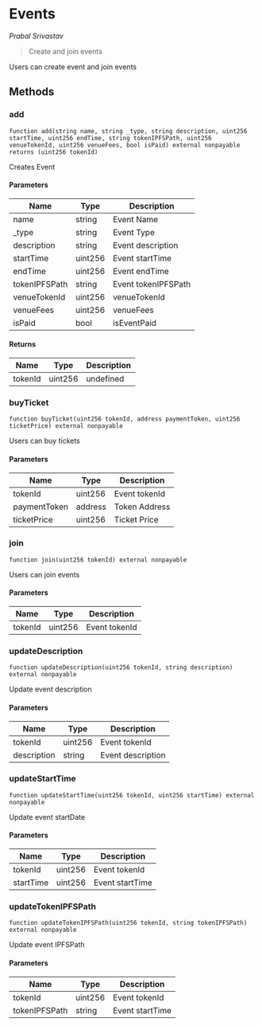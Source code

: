 # Events

*Prabal Srivastav*

> Create and join events

Users can create event and join events



## Methods

### add

```solidity
function add(string name, string _type, string description, uint256 startTime, uint256 endTime, string tokenIPFSPath, uint256 venueTokenId, uint256 venueFees, bool isPaid) external nonpayable returns (uint256 tokenId)
```

Creates Event



#### Parameters

| Name | Type | Description |
|---|---|---|
| name | string | Event Name |
| _type | string | Event Type |
| description | string | Event description |
| startTime | uint256 | Event startTime |
| endTime | uint256 | Event endTime |
| tokenIPFSPath | string | Event tokenIPFSPath |
| venueTokenId | uint256 | venueTokenId |
| venueFees | uint256 | venueFees |
| isPaid | bool | isEventPaid |

#### Returns

| Name | Type | Description |
|---|---|---|
| tokenId | uint256 | undefined |

### buyTicket

```solidity
function buyTicket(uint256 tokenId, address paymentToken, uint256 ticketPrice) external nonpayable
```

Users can buy tickets



#### Parameters

| Name | Type | Description |
|---|---|---|
| tokenId | uint256 | Event tokenId |
| paymentToken | address | Token Address |
| ticketPrice | uint256 | Ticket Price |

### join

```solidity
function join(uint256 tokenId) external nonpayable
```

Users can join events



#### Parameters

| Name | Type | Description |
|---|---|---|
| tokenId | uint256 | Event tokenId |

### updateDescription

```solidity
function updateDescription(uint256 tokenId, string description) external nonpayable
```

Update event description



#### Parameters

| Name | Type | Description |
|---|---|---|
| tokenId | uint256 | Event tokenId |
| description | string | Event description |

### updateStartTime

```solidity
function updateStartTime(uint256 tokenId, uint256 startTime) external nonpayable
```

Update event startDate



#### Parameters

| Name | Type | Description |
|---|---|---|
| tokenId | uint256 | Event tokenId |
| startTime | uint256 | Event startTime |

### updateTokenIPFSPath

```solidity
function updateTokenIPFSPath(uint256 tokenId, string tokenIPFSPath) external nonpayable
```

Update event IPFSPath



#### Parameters

| Name | Type | Description |
|---|---|---|
| tokenId | uint256 | Event tokenId |
| tokenIPFSPath | string | Event startTime |




